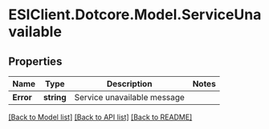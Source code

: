 # ESIClient.Dotcore.Model.ServiceUnavailable
## Properties

Name | Type | Description | Notes
------------ | ------------- | ------------- | -------------
**Error** | **string** | Service unavailable message | 

[[Back to Model list]](../README.md#documentation-for-models) [[Back to API list]](../README.md#documentation-for-api-endpoints) [[Back to README]](../README.md)

